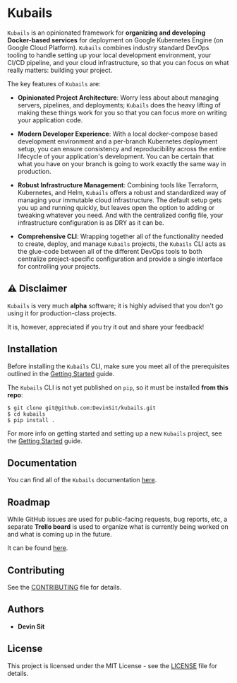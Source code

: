 # Kubails

`Kubails` is an opinionated framework for **organizing and developing Docker-based services** for deployment on Google Kubernetes Engine (on Google Cloud Platform). `Kubails` combines industry standard DevOps tooling to handle setting up your local development environment, your CI/CD pipeline, and your cloud infrastructure, so that you can focus on what really matters: building your project.

The key features of `Kubails` are:

- **Opinionated Project Architecture**: Worry less about about managing servers, pipelines, and deployments; `Kubails` does the heavy lifting of making these things work for you so that you can focus more on writing your application code.

- **Modern Developer Experience**: With a local docker-compose based development environment and a per-branch Kubernetes deployment setup, you can ensure consistency and reproducibility across the entire lifecycle of your application's development. You can be certain that what you have on your branch is going to work exactly the same way in production.

- **Robust Infrastructure Management**: Combining tools like Terraform, Kubernetes, and Helm, `Kubails` offers a robust and standardized way of managing your immutable cloud infrastructure. The default setup gets you up and running quickly, but leaves open the option to adding or tweaking whatever you need. And with the centralized config file, your infrastructure configuration is as DRY as it can be.

- **Comprehensive CLI**: Wrapping together all of the functionality needed to create, deploy, and manage `Kubails` projects, the `Kubails` CLI acts as the glue-code between all of the different DevOps tools to both centralize project-specific configuration and provide a single interface for controlling your projects.

## ⚠️ Disclaimer

`Kubails` is very much **alpha** software; it is highly advised that you don't go using it for production-class projects.

It is, however, appreciated if you try it out and share your feedback!

## Installation

Before installing the `Kubails` CLI, make sure you meet all of the prerequisites outlined in the [Getting Started](./docs/GettingStarted.md) guide.

The `Kubails` CLI is not yet published on `pip`, so it must be installed **from this repo**:

```
$ git clone git@github.com:DevinSit/kubails.git
$ cd kubails
$ pip install .
```

For more info on getting started and setting up a new `Kubails` project, see the [Getting Started](./docs/GettingStarted.md) guide.

## Documentation

You can find all of the `Kubails` documentation [here](./docs/index.md).

## Roadmap

While GitHub issues are used for public-facing requests, bug reports, etc, a separate **Trello board** is used to organize what is currently being worked on and what is coming up in the future.

It can be found [here](https://trello.com/b/IbIhQ9Bx).

## Contributing

See the [CONTRIBUTING](CONTRIBUTING.md) file for details.

## Authors

- **Devin Sit**

## License

This project is licensed under the MIT License - see the [LICENSE](LICENSE.md) file for details.
